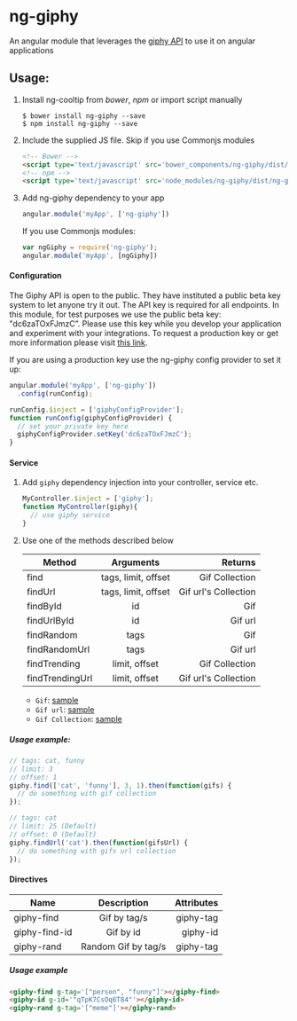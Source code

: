 # ng-giphy
An angular module that leverages the [giphy API](https://github.com/Giphy/GiphyAPI) to use it on angular applications

## Usage:

1. Install ng-cooltip from _bower_, _npm_ or import script manually

    ```
    $ bower install ng-giphy --save
    $ npm install ng-giphy --save
    ```

2. Include the supplied JS file. Skip if you use Commonjs modules

    ``` html
    <!-- Bower -->
    <script type='text/javascript' src='bower_components/ng-giphy/dist/ng-giphy.min.js'></script>
    <!-- npm -->
    <script type='text/javascript' src='node_modules/ng-giphy/dist/ng-giphy.min.js'></script>
    ```

3. Add ng-giphy dependency to your app

    ``` js
    angular.module('myApp', ['ng-giphy'])
    ```
    If you use Commonjs modules:

    ```js
    var ngGiphy = require('ng-giphy');
    angular.module('myApp', [ngGiphy])
    ```

#### Configuration
The Giphy API is open to the public. They have instituted a public beta key system to let anyone try it out. The API key is required for all endpoints.
In this module, for test purposes we use the public beta key: "dc6zaTOxFJmzC”. Please use this key while you develop your application and experiment with your integrations. To request a production key or get more information please visit [this link](https://github.com/Giphy/GiphyAPI#request-a-production-key).

If you are using a production key use the ng-giphy config provider to set it up:

```js
angular.module('myApp', ['ng-giphy'])
  .config(runConfig);

runConfig.$inject = ['giphyConfigProvider'];
function runConfig(giphyConfigProvider) {
  // set your private key here
  giphyConfigProvider.setKey('dc6zaTOxFJmzC');
}
```

#### Service

1. Add `giphy` dependency injection into your controller, service etc.

    ```js
    MyController.$inject = ['giphy'];
    function MyController(giphy){
      // use giphy service
    }
    ```
2. Use one of the methods described below

    | Method              | Arguments            | Returns                 |
    | ------------------  |:---------------------:| ---------------------:|
    | find                    | tags, limit, offset  | Gif Collection        |
    | findUrl               | tags, limit, offset  | Gif url's Collection |
    | findById             | id                         | Gif                          |
    | findUrlById        | id                         | Gif url                     |
    | findRandom       | tags                     | Gif                          |
    | findRandomUrl  | tags                     | Gif url                     |
    | findTrending      | limit, offset         |  Gif Collection         |
    | findTrendingUrl | limit, offset         | Gif url's Collection   |

	- `Gif`: [sample](https://github.com/Giphy/GiphyAPI#sample-response-get-gif-by-id)
	- `Gif url`:  [sample](http://media2.giphy.com/media/xT0BKK6YMM8ItytlkY/giphy.gif)
	- `Gif Collection`:  [sample](https://github.com/Giphy/GiphyAPI#sample-response-search)

##### Usage example:

```js
// tags: cat, funny
// limit: 3
// offset: 1
giphy.find(['cat', 'funny'], 3, 1).then(function(gifs) {
  // do something with gif collection
});

// tags: cat
// limit: 25 (Default)
// offset: 0 (Default)
giphy.findUrl('cat').then(function(gifsUrl) {
  // do something with gifs url collection
});

```



#### Directives

| Name          | Description         | Attributes |
| ------------- |:-------------------:| ----------:|
| giphy-find    | Gif by tag/s        | giphy-tag  |
| giphy-find-id | Gif by id           | giphy-id   |
| giphy-rand    | Random Gif by tag/s | giphy-tag  |

##### Usage example
```html
<giphy-find g-tag='["person", "funny"]'></giphy-find>
<giphy-id g-id='"qTpK7CsOq6T84"'></giphy-id>
<giphy-rand g-tag='["meme"]'></giphy-rand>
```
